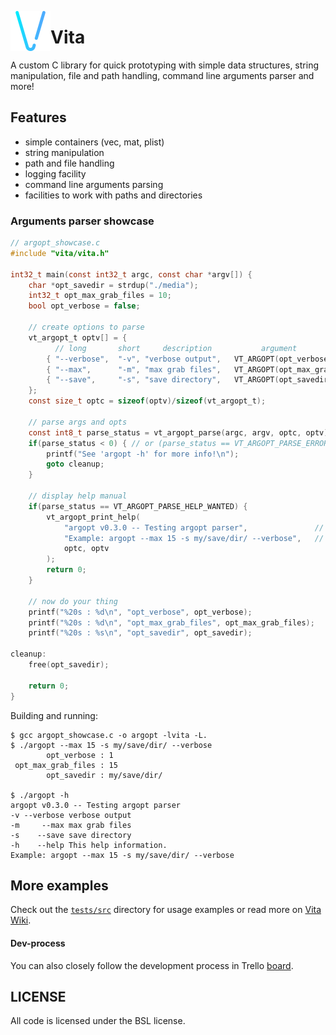 <img src="imgs/v-flaticon.png" width="64" height="64" align="left"></img>
# Vita

A custom C library for quick prototyping with simple data structures, string manipulation, file and path handling, command line arguments parser and more!

## Features
* simple containers (vec, mat, plist)
* string manipulation
* path and file handling
* logging facility
* command line arguments parsing
* facilities to work with paths and directories

### Arguments parser showcase
```c
// argopt_showcase.c
#include "vita/vita.h"

int32_t main(const int32_t argc, const char *argv[]) {
    char *opt_savedir = strdup("./media");
    int32_t opt_max_grab_files = 10;
    bool opt_verbose = false;

    // create options to parse
    vt_argopt_t optv[] = {
          // long       short     description           argument               type
        { "--verbose",  "-v", "verbose output",   VT_ARGOPT(opt_verbose),        vt_dt_bool },
        { "--max",      "-m", "max grab files",   VT_ARGOPT(opt_max_grab_files), vt_dt_int32 },
        { "--save",     "-s", "save directory",   VT_ARGOPT(opt_savedir),        vt_dt_cstr },
    };
    const size_t optc = sizeof(optv)/sizeof(vt_argopt_t);

    // parse args and opts
    const int8_t parse_status = vt_argopt_parse(argc, argv, optc, optv);
    if(parse_status < 0) { // or (parse_status == VT_ARGOPT_PARSE_ERROR)
        printf("See 'argopt -h' for more info!\n");
        goto cleanup;
    }

    // display help manual
    if(parse_status == VT_ARGOPT_PARSE_HELP_WANTED) {
        vt_argopt_print_help(
            "argopt v0.3.0 -- Testing argopt parser",               // header
            "Example: argopt --max 15 -s my/save/dir/ --verbose",   // footer
            optc, optv
        );
        return 0;
    }

    // now do your thing
    printf("%20s : %d\n", "opt_verbose", opt_verbose);
    printf("%20s : %d\n", "opt_max_grab_files", opt_max_grab_files);
    printf("%20s : %s\n", "opt_savedir", opt_savedir);

cleanup:
    free(opt_savedir);

    return 0;
}
```

Building and running:
```
$ gcc argopt_showcase.c -o argopt -lvita -L.
$ ./argopt --max 15 -s my/save/dir/ --verbose
        opt_verbose : 1
 opt_max_grab_files : 15
        opt_savedir : my/save/dir/

$ ./argopt -h
argopt v0.3.0 -- Testing argopt parser
-v --verbose verbose output
-m     --max max grab files
-s    --save save directory
-h    --help This help information.
Example: argopt --max 15 -s my/save/dir/ --verbose
```

## More examples
Check out the [`tests/src`](tests/src) directory for usage examples or read more on [Vita Wiki](docs/wiki/VITA.md).

#### Dev-process
You can also closely follow the development process in Trello [board](https://trello.com/b/MFeDGO8u/vita).

## LICENSE
All code is licensed under the BSL license.
